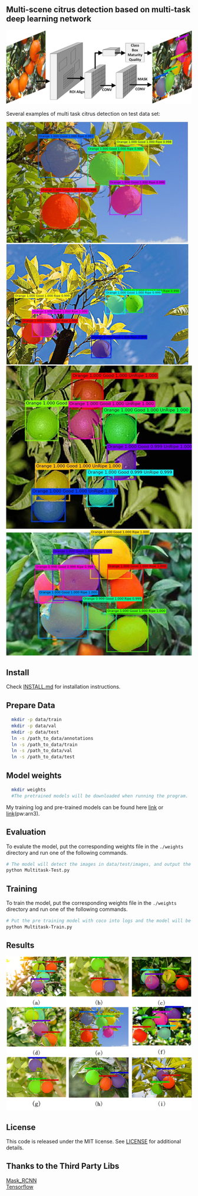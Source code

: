 Multi-scene citrus detection based on multi-task deep learning network
-----------------

<img src="assest/model.png" style="zoom:70%;" />

Several examples of multi task citrus detection on test data set:

<img src="assest/example_0.jpg" alt="example_0" style="zoom:48.2%;" />

<img src="assest/example_1.jpg" alt="example_1" style="zoom:48.3%;" />

<img src="assest/example_2.jpg" alt="example_2" style="zoom: 68%;" />

<img src="assest/example_3.jpg" style="zoom: 50%;" />

Install
-----------------

  Check [INSTALL.md](INSTALL.md) for installation instructions.


Prepare Data
----------------
```bash
  mkdir -p data/train
  mkdir -p data/val
  mkdir -p data/test
  ln -s /path_to_data/annotations
  ln -s /path_to_data/train
  ln -s /path_to_data/val
  ln -s /path_to_data/test
```


Model weights
---------------
```bash
  mkdir weights
  #The pretrained models will be downloaded when running the program.
```
My training log and pre-trained models can be found here [link](https://github.com/matterport/Mask_RCNN/releases) or [link](https://pan.baidu.com/s/1IAjp7_ZP3-3jLpThf7WLbQ)(pw:arn3).

Evaluation
---------------

To evalute the model, put the corresponding weights file in the `./weights` directory and run one of the following commands. 

```bash
# The model will detect the images in data/test/images, and output the detection results to data/test/result
python Multitask-Test.py
```

Training
---------------

To train the model, put the corresponding weights file in the `./weights` directory and run one of the following commands. 

```bash
# Put the pre training model with coco into logs and the model will be trained from data/train
python Multitask-Train.py
```


Results
------------

<img src="assest/result.png" style="zoom:80%;" />


License
---------------
This code is released under the MIT license. See [LICENSE](LICENSE) for additional details.

Thanks to the Third Party Libs
---------------  
[Mask_RCNN](https://github.com/matterport/Mask_RCNN)   
[Tensorflow](https://github.com/tensorflow/tensorflow)   